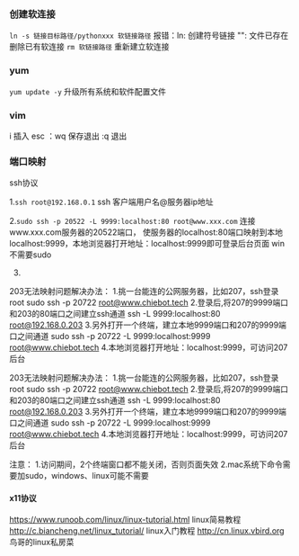 ### 创建软连接
`ln -s 链接目标路径/pythonxxx 软链接路径`
报错：ln: 创建符号链接 "": 文件已存在 
删除已有软连接 `rm 软链接路径`
重新建立软连接

### yum
`yum update -y` 升级所有系统和软件配置文件

### vim
i 插入
esc
：wq 保存退出
:q  退出


### 端口映射
ssh协议

1.`ssh root@192.168.0.1` 
ssh 客户端用户名@服务器ip地址 

2.`sudo ssh -p 20522 -L 9999:localhost:80 root@www.xxx.com` 
连接www.xxx.com服务器的20522端口， 使服务器的localhost:80端口映射到本地localhost:9999，本地浏览器打开地址：localhost:9999即可登录后台页面
win不需要sudo

3.
203无法映射问题解决办法：
1.挑一台能连的公网服务器，比如207，ssh登录root
sudo ssh -p 20722 root@www.chiebot.tech
2.登录后,将207的9999端口和203的80端口之间建立ssh通道
ssh -L 9999:localhost:80 root@192.168.0.203
3.另外打开一个终端，建立本地9999端口和207的9999端口之间通道
sudo  ssh -p 20722 -L 9999:localhost:9999 root@www.chiebot.tech
4.本地浏览器打开地址：localhost:9999，可访问207后台


203无法映射问题解决办法：
1.挑一台能连的公网服务器，比如207，ssh登录root
sudo ssh -p 20722 root@www.chiebot.tech
2.登录后,将207的9999端口和203的80端口之间建立ssh通道
ssh -L 9999:localhost:80 root@192.168.0.203
3.另外打开一个终端，建立本地9999端口和207的9999端口之间通道
sudo  ssh -p 20722 -L 9999:localhost:9999 root@www.chiebot.tech
4.本地浏览器打开地址：localhost:9999，可访问207后台

注意：
1.访问期间，2个终端窗口都不能关闭，否则页面失效
2.mac系统下命令需要加sudo，windows、linux可能不需要




#### x11协议




https://www.runoob.com/linux/linux-tutorial.html  linux简易教程
http://c.biancheng.net/linux_tutorial/    linux入门教程
http://cn.linux.vbird.org  鸟哥的linux私房菜